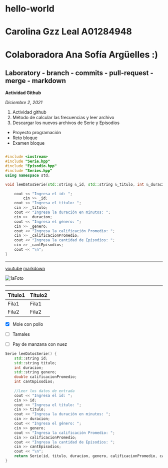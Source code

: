 # hello-world
# Carolina Gzz Leal A01284948
# Colaboradora Ana Sofía Argüelles :)
## Laboratory - branch - commits - pull-request - merge - markdown

**Actividad Github**

*Diciembre 2, 2021*

1. Actividad github
2. Método de calcular las frecuencias y leer archivo
3. Descargar los nuevos archivos de Serie y Episodios

- Proyecto programación
- Reto bloque
- Examen bloque


````c++

#include <iostream>
#include "Serie.hpp"
#include "Episodio.hpp"
#include "Series.hpp"
using namespace std;

void leeDatosSerie(std::string &_id, std::string &_titulo, int &_duracion, std::string &_genero, double &_calificacionPromedio, int &_cantEpisodios){ //función con pase de los parámetros de la serie por referencia
    
    cout << "Ingresa el id: ";
        cin >> _id;
    cout << "Ingresa el título: ";
    cin >> _titulo;
    cout << "Ingresa la duración en minutos: ";
    cin >> _duracion;
    cout << "Ingresa el género: ";
    cin >> _genero;
    cout << "Ingresa la calificación Promedio: ";
    cin >> _calificacionPromedio;
    cout << "Ingresa la cantidad de Episodios: ";
    cin >> _cantEpisodios;
    cout << "\n";
}
````
______

[youtube](https://www.youtube.com)
[markdown](https://www.markdownguide.org/cheat-sheet/)

![1aFoto](https://user-images.githubusercontent.com/89434246/144457655-5064a3ea-3a00-4665-92ea-874be8f96954.jpeg)

______

| Título1 | Título2 |
| ----------- | ----------- |
| Fila1 | Fila1 |
| Fila2 | Fila2 |

- [x] Mole con pollo
- [ ] Tamales
- [ ] Pay de manzana con nuez



````c++
Serie leeDatosSerie() {
    std::string id;
    std::string titulo;
    int duracion;
    std::string genero;
    double calificacionPromedio;
    int cantEpisodios;
    
    //Leer los datos de entrada
    cout << "Ingresa el id: ";
    cin >> id;
    cout << "Ingresa el título: ";
    cin >> titulo;
    cout << "Ingresa la duración en minutos: ";
    cin >> duracion;
    cout << "Ingresa el género: ";
    cin >> genero;
    cout << "Ingresa la calificación Promedio: ";
    cin >> calificacionPromedio;
    cout << "Ingresa la cantidad de Episodios: ";
    cin >> cantEpisodios;
    cout << "\n";
    return Serie(id, titulo, duracion, genero, calificacionPromedio, cantEpisodios);
}








